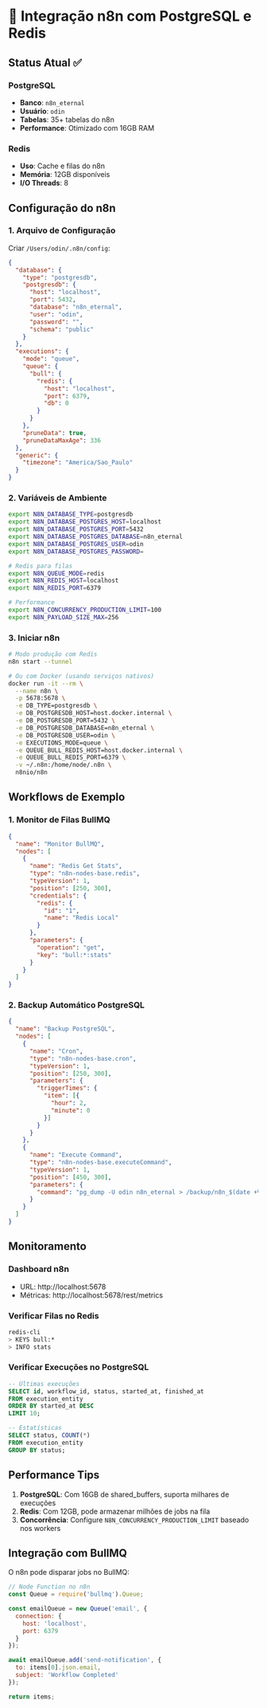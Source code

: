 # 🔗 Integração n8n com PostgreSQL e Redis

## Status Atual ✅

### PostgreSQL
- **Banco**: `n8n_eternal` 
- **Usuário**: `odin`
- **Tabelas**: 35+ tabelas do n8n
- **Performance**: Otimizado com 16GB RAM

### Redis
- **Uso**: Cache e filas do n8n
- **Memória**: 12GB disponíveis
- **I/O Threads**: 8

## Configuração do n8n

### 1. Arquivo de Configuração
Criar `/Users/odin/.n8n/config`:

```json
{
  "database": {
    "type": "postgresdb",
    "postgresdb": {
      "host": "localhost",
      "port": 5432,
      "database": "n8n_eternal",
      "user": "odin",
      "password": "",
      "schema": "public"
    }
  },
  "executions": {
    "mode": "queue",
    "queue": {
      "bull": {
        "redis": {
          "host": "localhost",
          "port": 6379,
          "db": 0
        }
      }
    },
    "pruneData": true,
    "pruneDataMaxAge": 336
  },
  "generic": {
    "timezone": "America/Sao_Paulo"
  }
}
```

### 2. Variáveis de Ambiente
```bash
export N8N_DATABASE_TYPE=postgresdb
export N8N_DATABASE_POSTGRES_HOST=localhost
export N8N_DATABASE_POSTGRES_PORT=5432
export N8N_DATABASE_POSTGRES_DATABASE=n8n_eternal
export N8N_DATABASE_POSTGRES_USER=odin
export N8N_DATABASE_POSTGRES_PASSWORD=

# Redis para filas
export N8N_QUEUE_MODE=redis
export N8N_REDIS_HOST=localhost
export N8N_REDIS_PORT=6379

# Performance
export N8N_CONCURRENCY_PRODUCTION_LIMIT=100
export N8N_PAYLOAD_SIZE_MAX=256
```

### 3. Iniciar n8n
```bash
# Modo produção com Redis
n8n start --tunnel

# Ou com Docker (usando serviços nativos)
docker run -it --rm \
  --name n8n \
  -p 5678:5678 \
  -e DB_TYPE=postgresdb \
  -e DB_POSTGRESDB_HOST=host.docker.internal \
  -e DB_POSTGRESDB_PORT=5432 \
  -e DB_POSTGRESDB_DATABASE=n8n_eternal \
  -e DB_POSTGRESDB_USER=odin \
  -e EXECUTIONS_MODE=queue \
  -e QUEUE_BULL_REDIS_HOST=host.docker.internal \
  -e QUEUE_BULL_REDIS_PORT=6379 \
  -v ~/.n8n:/home/node/.n8n \
  n8nio/n8n
```

## Workflows de Exemplo

### 1. Monitor de Filas BullMQ
```json
{
  "name": "Monitor BullMQ",
  "nodes": [
    {
      "name": "Redis Get Stats",
      "type": "n8n-nodes-base.redis",
      "typeVersion": 1,
      "position": [250, 300],
      "credentials": {
        "redis": {
          "id": "1",
          "name": "Redis Local"
        }
      },
      "parameters": {
        "operation": "get",
        "key": "bull:*:stats"
      }
    }
  ]
}
```

### 2. Backup Automático PostgreSQL
```json
{
  "name": "Backup PostgreSQL",
  "nodes": [
    {
      "name": "Cron",
      "type": "n8n-nodes-base.cron",
      "typeVersion": 1,
      "position": [250, 300],
      "parameters": {
        "triggerTimes": {
          "item": [{
            "hour": 2,
            "minute": 0
          }]
        }
      }
    },
    {
      "name": "Execute Command",
      "type": "n8n-nodes-base.executeCommand",
      "typeVersion": 1,
      "position": [450, 300],
      "parameters": {
        "command": "pg_dump -U odin n8n_eternal > /backup/n8n_$(date +%Y%m%d).sql"
      }
    }
  ]
}
```

## Monitoramento

### Dashboard n8n
- URL: http://localhost:5678
- Métricas: http://localhost:5678/rest/metrics

### Verificar Filas no Redis
```bash
redis-cli
> KEYS bull:*
> INFO stats
```

### Verificar Execuções no PostgreSQL
```sql
-- Últimas execuções
SELECT id, workflow_id, status, started_at, finished_at 
FROM execution_entity 
ORDER BY started_at DESC 
LIMIT 10;

-- Estatísticas
SELECT status, COUNT(*) 
FROM execution_entity 
GROUP BY status;
```

## Performance Tips

1. **PostgreSQL**: Com 16GB de shared_buffers, suporta milhares de execuções
2. **Redis**: Com 12GB, pode armazenar milhões de jobs na fila
3. **Concorrência**: Configure `N8N_CONCURRENCY_PRODUCTION_LIMIT` baseado nos workers

## Integração com BullMQ

O n8n pode disparar jobs no BullMQ:

```javascript
// Node Function no n8n
const Queue = require('bullmq').Queue;

const emailQueue = new Queue('email', {
  connection: {
    host: 'localhost',
    port: 6379
  }
});

await emailQueue.add('send-notification', {
  to: items[0].json.email,
  subject: 'Workflow Completed'
});

return items;
```